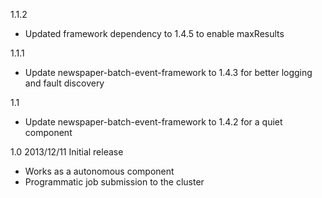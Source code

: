 1.1.2
* Updated framework dependency to 1.4.5 to enable maxResults

1.1.1
* Update newspaper-batch-event-framework to 1.4.3 for better logging and fault discovery

1.1
* Update newspaper-batch-event-framework to 1.4.2 for a quiet component


1.0 2013/12/11
Initial release
 - Works as a autonomous component
 - Programmatic job submission to the cluster
